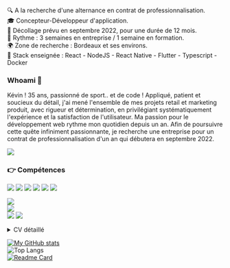 🔍 A la recherche d'une alternance en contrat de professionnalisation.<br>
🎓 Concepteur-Développeur d'application.<br>
🚀 Décollage prévu en septembre 2022, pour une durée de 12 mois.<br>
🔄 Rythme : 3 semaines en entreprise / 1 semaine en formation.<br>
🌍 Zone de recherche : Bordeaux et ses environs.<br>
🔧 Stack enseignée : React - NodeJS - React Native - Flutter - Typescript - Docker<br>

### Whoami 👨

Kévin ! 
35 ans, passionné de sport.. et de code !
Appliqué, patient et soucieux du détail, j'ai mené l'ensemble de mes projets retail et marketing produit, avec rigueur et détermination, en privilégiant systématiquement l'expérience et la satisfaction de l'utilisateur. 
Ma passion pour le développement web rythme mon quotidien depuis un an. 
Afin de poursuivre cette quête infiniment passionnante, je recherche une entreprise pour un contrat de professionnalisation d'un an qui débutera en septembre 2022.

<a href="https://www.linkedin.com/in/kevin-lansot/"><img src ="https://img.shields.io/badge/LinkedIn-0077B5?style=for-the-badge&logo=linkedin&logoColor=white"></a>

### 👉 Compétences
<img src="https://img.shields.io/badge/PHP-777BB4?style=for-the-badge&logo=php&logoColor=white" />
<img src="https://img.shields.io/badge/Symfony-000000?style=for-the-badge&logo=Symfony&logoColor=white" />
<img src="https://img.shields.io/badge/JavaScript-323330?style=for-the-badge&logo=javascript&logoColor=F7DF1E" />
<img src="https://img.shields.io/badge/Composer-885630?style=for-the-badge&logo=Composer&logoColor=white" />
<img src="https://img.shields.io/badge/Webpack-8DD6F9?style=for-the-badge&logo=Webpack&logoColor=white" />
<img src="https://img.shields.io/badge/Yarn-2C8EBB?style=for-the-badge&logo=yarn&logoColor=white" />

<img src="https://img.shields.io/badge/Bootstrap-563D7C?style=for-the-badge&logo=bootstrap&logoColor=white" /><br>
<img src="https://img.shields.io/badge/MySQL-005C84?style=for-the-badge&logo=mysql&logoColor=white" /><br>
<img src="https://img.shields.io/badge/Canva-%2300C4CC.svg?&style=for-the-badge&logo=Canva&logoColor=white" />
<img src="https://img.shields.io/badge/Figma-F24E1E?style=for-the-badge&logo=figma&logoColor=white" /><br>

	
    

<details>
    <summary>
        CV détaillé<br>
    </summary>
    Hello
</details>

[![My GitHub stats](https://github-readme-stats.vercel.app/api?username=klanso18&show_icons=true&theme=algolia)](https://github.com/klanso18/github-readme-stats)<br>
![Top Langs](https://github-readme-stats.vercel.app/api/top-langs/?username=klanso18&layout=compact&theme=algolia&hide_langs_below=8)<br>
[![Readme Card](https://github-readme-stats.vercel.app/api/pin/?username=WildCodeSchool&repo=2022-03-php-remotefr-p2-serial-series)](https://github.com/WildCodeSchool/2022-03-php-remotefr-p2-serial-series)
